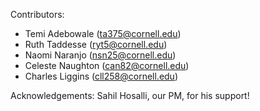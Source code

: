 Contributors:
- Temi Adebowale (ta375@cornell.edu)
- Ruth Taddesse (ryt5@cornell.edu)
- Naomi Naranjo (nsn25@cornell.edu)
- Celeste Naughton (can82@cornell.edu)
- Charles Liggins (cll258@cornell.edu)

Acknowledgements: Sahil Hosalli, our PM, for his support!
